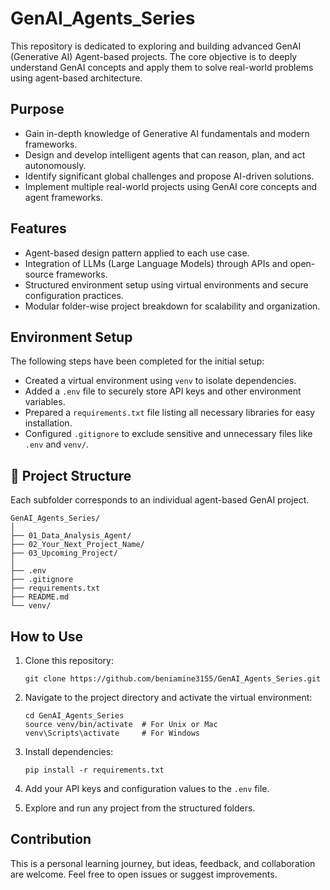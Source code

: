 # GenAI_Agents_Series

This repository is dedicated to exploring and building advanced GenAI (Generative AI) Agent-based projects. The core objective is to deeply understand GenAI concepts and apply them to solve real-world problems using agent-based architecture.

## Purpose

- Gain in-depth knowledge of Generative AI fundamentals and modern frameworks.
- Design and develop intelligent agents that can reason, plan, and act autonomously.
- Identify significant global challenges and propose AI-driven solutions.
- Implement multiple real-world projects using GenAI core concepts and agent frameworks.

## Features

- Agent-based design pattern applied to each use case.
- Integration of LLMs (Large Language Models) through APIs and open-source frameworks.
- Structured environment setup using virtual environments and secure configuration practices.
- Modular folder-wise project breakdown for scalability and organization.

## Environment Setup

The following steps have been completed for the initial setup:

- Created a virtual environment using `venv` to isolate dependencies.
- Added a `.env` file to securely store API keys and other environment variables.
- Prepared a `requirements.txt` file listing all necessary libraries for easy installation.
- Configured `.gitignore` to exclude sensitive and unnecessary files like `.env` and `venv/`.

## 📁 Project Structure

Each subfolder corresponds to an individual agent-based GenAI project.

```
GenAI_Agents_Series/
│
├── 01_Data_Analysis_Agent/
├── 02_Your_Next_Project_Name/
├── 03_Upcoming_Project/
│
├── .env
├── .gitignore
├── requirements.txt
├── README.md
└── venv/
```

## How to Use

1. Clone this repository:
   ```
   git clone https://github.com/beniamine3155/GenAI_Agents_Series.git
   ```

2. Navigate to the project directory and activate the virtual environment:
   ```
   cd GenAI_Agents_Series
   source venv/bin/activate  # For Unix or Mac
   venv\Scripts\activate     # For Windows
   ```

3. Install dependencies:
   ```
   pip install -r requirements.txt
   ```

4. Add your API keys and configuration values to the `.env` file.

5. Explore and run any project from the structured folders.

## Contribution

This is a personal learning journey, but ideas, feedback, and collaboration are welcome. Feel free to open issues or suggest improvements.


